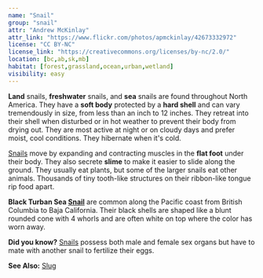 ```yaml
---
name: "Snail"
group: "snail"
attr: "Andrew McKinlay"
attr_link: "https://www.flickr.com/photos/apmckinlay/42673332972"
license: "CC BY-NC"
license_link: "https://creativecommons.org/licenses/by-nc/2.0/"
location: [bc,ab,sk,mb]
habitat: [forest,grassland,ocean,urban,wetland]
visibility: easy
---
```

**Land** snails, **freshwater** snails, and **sea** snails are found throughout North America. They have a **soft body** protected by a **hard shell** and can vary tremendously in size, from less than an inch to 12 inches. They retreat into their shell when disturbed or in hot weather to prevent their body from drying out. They are most active at night or on cloudy days and prefer moist, cool conditions. They hibernate when it's cold.

[Snails](/animals/snail/) move by expanding and contracting muscles in the **flat foot** under their body. They also secrete **slime** to make it easier to slide along the ground. They usually eat plants, but some of the larger snails eat other animals. Thousands of tiny tooth-like structures on their ribbon-like tongue rip food apart.

**Black Turban Sea [Snail](/animals/snail/)** are common along the Pacific coast from British Columbia to Baja California. Their black shells are shaped like a blunt rounded cone with 4 whorls and are often white on top where the color has worn away.

**Did you know?** [Snails](/animals/snail/) possess both male and female sex organs but have to mate with another snail to fertilize their eggs.

<!-- generated, do not edit -->
**See Also:**
[Slug](/animals/slug/)
